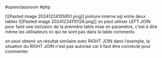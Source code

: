 #openclassroom #php


![[Pasted image 20241224105951.png]]
 jointure interne sql entre deux tables
 ![[Pasted image 20241224110126.png]] on peut utiliser LEFT JOIN pour faire une inclusion de la première table mise en paramètre, c'est à dire même les utilisateurs ici qui ne sont pas dans la table comments

on peut obtenir un résultat similaire avec RIGHT JOIN
dans l'exemple, la situation du RIGHT JOIN n'est pas autorisé car il faut être connecté pour commenter